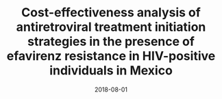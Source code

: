 ---
title: "Cost-effectiveness analysis of antiretroviral treatment initiation strategies in the presence of efavirenz resistance in HIV-positive individuals in Mexico"
collection: funding
permalink: /funding/2018-antiretroviral-HIV
venue: "Center for Global Health and Social Responsibility, University of Minnesota"
excerpt: ""
date: 2018-08-01
Number: ""
---